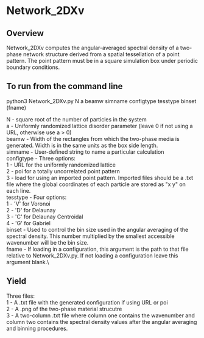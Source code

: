 # Network_2DXv

## Overview
Network_2DXv computes the angular-averaged spectral density of a two-phase network structure derived from a spatial tessellation of a point pattern. The point pattern must be in a square simulation box under periodic boundary conditions.

## To run from the command line
python3 Network_2DXv.py N a beamw simname configtype tesstype binset (fname)

N - square root of the number of particles in the system\
a - Uniformly randomized lattice disorder parameter (leave 0 if not using a URL, otherwise use a > 0)\
beamw - Width of the rectangles from which the two-phase media is generated. Width is in the same units as the box side length.\
simname - User-defined string to name a particular calculation\
configtype - Three options:\
	1 - URL for the uniformly randomized lattice\
	2 - poi for a totally uncorrelated point pattern\
	3 - load for using an imported point pattern. Imported files should be a .txt file where the global coordinates of each particle are stored as "x y" on each line.\
tesstype - Four options:\
	1 - 'V' for Voronoi\
	2 - 'D' for Delaunay\
	3 - 'C' for Delaunay Centroidal\
	4 - 'G' for Gabriel\
binset - Used to control the bin size used in the angular averaging of the spectral density. This number multiplied by the smallest accessible wavenumber will be the bin size.\
fname - If loading in a configuration, this argument is the path to that file relative to Network_2DXv.py. If not loading a configuration leave this argument blank.\

## Yield
Three files:\
1 - A .txt file with the generated configuration if using URL or poi\
2 - A .png of the two-phase material strucutre\
3 - A two-column .txt file where column one contains the wavenumber and column two contains the spectral density values after the angular averaging and binning procedures. 
